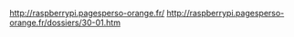 http://raspberrypi.pagesperso-orange.fr/
http://raspberrypi.pagesperso-orange.fr/dossiers/30-01.htm
